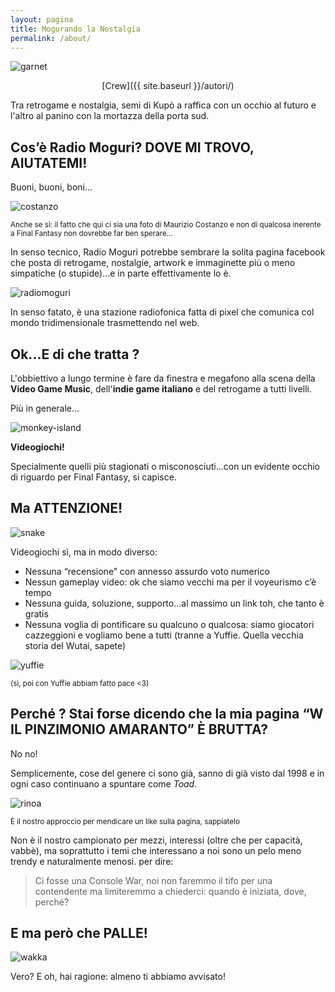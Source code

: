 ```yaml
---
layout: pagina
title: Mogurando la Nostalgia
permalink: /about/
---
```


![garnet](https://78.media.tumblr.com/tumblr_m8ohi7SHCb1r8sq0so1_500.gif)

<center>[Crew]({{ site.baseurl }}/autori/)</center>

Tra retrogame e nostalgia, semi di Kupò a raffica con un occhio al futuro e l'altro al panino con la mortazza della porta sud.

## Cos’è Radio Moguri? DOVE MI TROVO, AIUTATEMI!

Buoni, buoni, boni...

![costanzo](https://scontent-mxp1-1.xx.fbcdn.net/v/t1.0-9/39409594_529195957527475_7260257028335992832_n.png?_nc_cat=107&_nc_ht=scontent-mxp1-1.xx&oh=f95df715798f90197fa7359e45cdc10d&oe=5C83CB2E)

<small>Anche se sì: il fatto che qui ci sia una foto di Maurizio Costanzo e non di qualcosa inerente a Final Fantasy non dovrebbe far ben sperare...</small>

In senso tecnico, Radio Moguri potrebbe sembrare la solita pagina facebook che posta di retrogame, nostalgie, artwork e immaginette più o meno simpatiche (o stupide)...e in parte effettivamente lo è.

![radiomoguri](https://scontent-mxp1-1.xx.fbcdn.net/v/t1.0-9/39245703_529200424193695_1805848510323490816_o.png?_nc_cat=104&_nc_ht=scontent-mxp1-1.xx&oh=57c92a36351acf041dfcbdb6b1ff4607&oe=5C4AE629)

In senso fatato, è una stazione radiofonica fatta di pixel che comunica col mondo tridimensionale trasmettendo nel web.

## Ok...E di che tratta ?

L'obbiettivo a lungo termine è fare da finestra e megafono alla scena della **Video Game Music**, dell'**indie game italiano** e del retrogame a tutti livelli.

Più in generale...

![monkey-island](https://scontent-mxp1-1.xx.fbcdn.net/v/t1.0-9/39442543_529202020860202_6743140663795122176_n.png?_nc_cat=110&_nc_ht=scontent-mxp1-1.xx&oh=4cc90ac60d6e5e69fa7707d848014f44&oe=5C3F5E64)

**Videogiochi!**

Specialmente quelli più stagionati o misconosciuti...con un evidente occhio di riguardo per Final Fantasy, si capisce.

## Ma ATTENZIONE!

![snake](https://scontent-mxp1-1.xx.fbcdn.net/v/t1.0-9/39298709_529211844192553_5288183392347619328_n.png?_nc_cat=104&_nc_ht=scontent-mxp1-1.xx&oh=7ae52f89286285f2682ff10e818b61c4&oe=5C4BC5E4)

Videogiochi sì, ma in modo diverso:

* Nessuna “recensione” con annesso assurdo voto numerico
* Nessun gameplay video: ok che siamo vecchi ma per il voyeurismo c’è tempo
* Nessuna guida, soluzione, supporto...al massimo un link toh, che tanto è gratis
* Nessuna voglia di pontificare su qualcuno o qualcosa: siamo giocatori cazzeggioni e vogliamo bene a tutti (tranne a Yuffie. Quella vecchia storia del Wutai, sapete)

![yuffie](https://scontent-mxp1-1.xx.fbcdn.net/v/t1.0-9/p720x720/39395260_529221684191569_1902968406764683264_o.png?_nc_cat=109&_nc_ht=scontent-mxp1-1.xx&oh=b73756bd7fd43656931de966dd7ec01c&oe=5C4F192F)

<small>(sì, poi con Yuffie abbiam fatto pace <3)</small>

## Perché ? Stai forse dicendo che la mia pagina “W IL PINZIMONIO AMARANTO” È BRUTTA?

No no!

Semplicemente, cose del genere ci sono già, sanno di già visto dal 1998 e in ogni caso continuano a spuntare come *Toad*.

![rinoa](https://scontent-mxp1-1.xx.fbcdn.net/v/t1.0-9/39442540_529229480857456_6132523002954252288_n.png?_nc_cat=106&_nc_ht=scontent-mxp1-1.xx&oh=f2420cf0f642b8d3ff0c05d1781967e6&oe=5C4D5E78)

<small>È il nostro approccio per mendicare un like sulla pagina, sappiatelo</small>

Non è il nostro campionato per mezzi, interessi (oltre che per capacità, vabbè), ma soprattutto i temi che interessano a noi sono un pelo meno trendy e naturalmente menosi.
per dire:

> Ci fosse una Console War, noi non faremmo il tifo per una contendente ma limiteremmo a chiederci: quando è iniziata, dove, perché?

## E ma però che PALLE!

![wakka](https://scontent-mxp1-1.xx.fbcdn.net/v/t1.0-9/39387652_529224700857934_927504037316657152_o.jpg?_nc_cat=110&_nc_ht=scontent-mxp1-1.xx&oh=b633b61a0e555bb454704235708905cc&oe=5C855AB8)

Vero? E oh, hai ragione: almeno ti abbiamo avvisato!
